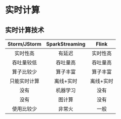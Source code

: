 # 实时计算

## 实时计算技术
Storm/JStorm|SparkStreaming|Flink  
:----------:|:------------:|:------------:  
实时性高|有延迟|实时性高
吞吐量较低|吞吐量高|吞吐量高
算子比较少|算子丰富|算子丰富
只能实时计算|离线+实时|离线+实时
没有|机器学习|没有
没有|图计算|没有
使用比较少|非常火|一般